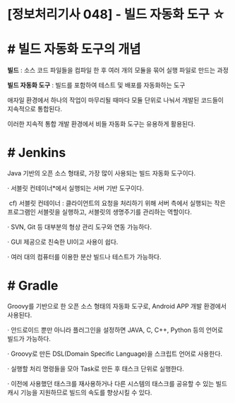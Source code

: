 # [정보처리기사 048] - 빌드 자동화 도구 ☆



# **# 빌드 자동화 도구의 개념**

**빌드** : 소스 코드 파일들을 컴파일 한 후 여러 개의 모듈을 묶어 실행 파일로 만드는 과정

**빌드 자동화 도구** : 빌드를 포함하여 테스트 및 배포를 자동화하는 도구



애자일 환경에서 하나의 작업이 마무리될 때마다 모듈 단위로 나눠서 개발된 코드들이 지속적으로 통합된다.

이러한 지속적 통합 개발 환경에서 비들 자동화 도구는 유용하게 활용된다.



# **# Jenkins**

Java 기반의 오픈 소스 형태로, 가장 많이 사용되는 빌드 자동화 도구이다.



· 서블릿 컨테이너*에서 실행되는 서버 기반 도구이다.

​        cf) 서블릿 컨테이너 : 클라이언트의 요청을 처리하기 위해 서버 측에서 실행되는 작은 프로그램인 서블릿을 실행하고, 서블릿의 생명주기를 관리하는 역할이다.

· SVN, Git 등 대부분의 형상 관리 도구와 연동 가능하다.

· GUI 제공으로 친숙한 UI이고 사용이 쉽다.

· 여러 대의 컴퓨터를 이용한 분산 빌드나 테스트가 가능하다.



# **# Gradle**

Groovy를 기반으로 한 오픈 소스 형태의 자동화 도구로, Android APP 개발 환경에서 사용된다.



· 안드로이드 뿐만 아니라 플러그인을 설정하면 JAVA, C, C++, Python 등의 언어로 빌드가 가능하다.

· Groovy로 만든 DSL(Domain Specific Language)을 스크립트 언어로 사용한다.

· 실행할 처리 명령들을 모아 Task로 만든 후 태스크 단위로 실행한다.

· 이전에 사용했던 태스크를 재사용하거나 다른 시스템의 태스크를 공유할 수 있는 빌드 캐시 기능을 지원하므로 빌드의 속도를 향상시킬 수 있다.